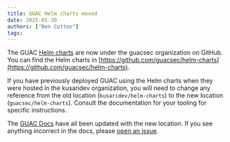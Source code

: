 ```yaml
---
title: GUAC Helm charts moved
date: 2025-05-30
authors: ["Ben Cotton"]
tags:
---
```


The GUAC [Helm charts](https://helm.sh/) are now under the guacsec organization on GitHub.
You can find the Helm charts in [https://github.com/guacsec/helm-charts](https://github.com/guacsec/helm-charts).

If you have previously deployed GUAC using the Helm charts when they were hosted in the kusaridev organization, you will need to change any reference from the old location (`kusaridev/helm-charts`) to the new location (`guacsec/helm-charts`).
Consult the documentation for your tooling for specific instructions.

The [GUAC Docs](https://docs.guac.sh) have all been updated with the new location.
If you see anything incorrect in the docs, please [open an issue](https://github.com/guacsec/guac-docs/issues/new).